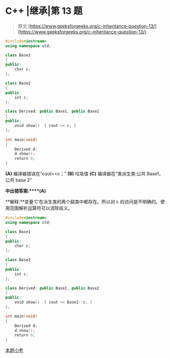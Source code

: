 # C++ |继承|第 13 题

> 原文:[https://www.geeksforgeeks.org/c-inheritance-question-13/](https://www.geeksforgeeks.org/c-inheritance-question-13/)

```cpp
#include<iostream>
using namespace std;

class Base1
{
public:
    char c;
};

class Base2
{
public:
    int c;
};

class Derived: public Base1, public Base2
{
public:
    void show()  { cout << c; }
};

int main(void)
{
    Derived d;
    d.show();
    return 0;
}
```

**(A)** 编译器错误在“cout<<c；”
**(B)** 垃圾值
**(C)** 编译器在“类派生类:公共 Base1，公共 base 2”

**中出错答案:****(A)**

**解释:**变量‘C’在派生类的两个超类中都存在。所以对 c 的访问是不明确的。使用范围解析运算符可以消除歧义。

```cpp
#include<iostream>
using namespace std;

class Base1
{
public:
    char c;
};

class Base2
{
public:
    int c;
};

class Derived: public Base1, public Base2
{
public:
    void show()  { cout << Base2::c; }
};

int main(void)
{
    Derived d;
    d.show();
    return 0;
}
```

[本题小考](https://www.geeksforgeeks.org/quiz-corner-gq/)